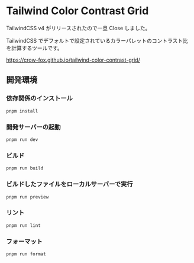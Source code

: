 # Tailwind Color Contrast Grid

TailwindCSS v4 がリリースされたので一旦 Close しました。

TailwindCSS でデフォルトで設定されているカラーパレットのコントラスト比を計算するツールです。

https://crow-fox.github.io/tailwind-color-contrast-grid/

## 開発環境

### 依存関係のインストール

```
pnpm install
```

### 開発サーバーの起動

```
pnpm run dev
```

### ビルド

```
pnpm run build
```

### ビルドしたファイルをローカルサーバーで実行

```
pnpm run preview
```

### リント

```
pnpm run lint
```

### フォーマット

```
pnpm run format
```
